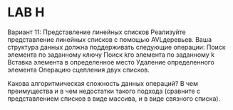 # LAB H

Вариант 11: Представление линейных списков
Реализуйте представление линейных списков с помощью AVLдеревьев. Ваша структура данных должна
поддерживать следующие операции:
Поиск элемента по заданному ключу
Поиск kго элемента по заданному k
Вставка элемента в определенное место
Удаление определенного элемента
Операцию сцепления двух списков.

Какова алгоритмическая сложность данных операций? В чем преимущества и в чем недостатки такого
подхода (сравните с представлением списков в виде массива, и в виде связного списка).